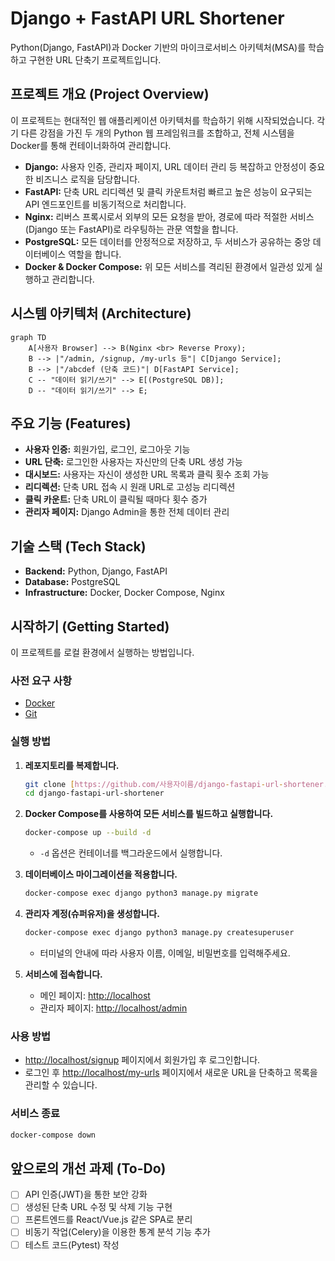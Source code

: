 # Django + FastAPI URL Shortener

Python(Django, FastAPI)과 Docker 기반의 마이크로서비스 아키텍처(MSA)를 학습하고 구현한 URL 단축기 프로젝트입니다.

## 프로젝트 개요 (Project Overview)

이 프로젝트는 현대적인 웹 애플리케이션 아키텍처를 학습하기 위해 시작되었습니다. 각기 다른 강점을 가진 두 개의 Python 웹 프레임워크를 조합하고, 전체 시스템을 Docker를 통해 컨테이너화하여 관리합니다.

- **Django:** 사용자 인증, 관리자 페이지, URL 데이터 관리 등 복잡하고 안정성이 중요한 비즈니스 로직을 담당합니다.
- **FastAPI:** 단축 URL 리디렉션 및 클릭 카운트처럼 빠르고 높은 성능이 요구되는 API 엔드포인트를 비동기적으로 처리합니다.
- **Nginx:** 리버스 프록시로서 외부의 모든 요청을 받아, 경로에 따라 적절한 서비스(Django 또는 FastAPI)로 라우팅하는 관문 역할을 합니다.
- **PostgreSQL:** 모든 데이터를 안정적으로 저장하고, 두 서비스가 공유하는 중앙 데이터베이스 역할을 합니다.
- **Docker & Docker Compose:** 위 모든 서비스를 격리된 환경에서 일관성 있게 실행하고 관리합니다.

## 시스템 아키텍처 (Architecture)

```mermaid
graph TD
    A[사용자 Browser] --> B(Nginx <br> Reverse Proxy);
    B --> |"/admin, /signup, /my-urls 등"| C[Django Service];
    B --> |"/abcdef (단축 코드)"| D[FastAPI Service];
    C -- "데이터 읽기/쓰기" --> E[(PostgreSQL DB)];
    D -- "데이터 읽기/쓰기" --> E;
```

## 주요 기능 (Features)

- **사용자 인증:** 회원가입, 로그인, 로그아웃 기능
- **URL 단축:** 로그인한 사용자는 자신만의 단축 URL 생성 가능
- **대시보드:** 사용자는 자신이 생성한 URL 목록과 클릭 횟수 조회 가능
- **리디렉션:** 단축 URL 접속 시 원래 URL로 고성능 리디렉션
- **클릭 카운트:** 단축 URL이 클릭될 때마다 횟수 증가
- **관리자 페이지:** Django Admin을 통한 전체 데이터 관리

## 기술 스택 (Tech Stack)

- **Backend:** Python, Django, FastAPI
- **Database:** PostgreSQL
- **Infrastructure:** Docker, Docker Compose, Nginx

## 시작하기 (Getting Started)

이 프로젝트를 로컬 환경에서 실행하는 방법입니다.

### 사전 요구 사항

- [Docker](https://www.docker.com/products/docker-desktop/)
- [Git](https://git-scm.com/)

### 실행 방법

1.  **레포지토리를 복제합니다.**
    ```bash
    git clone [https://github.com/사용자이름/django-fastapi-url-shortener.git](https://github.com/사용자이름/django-fastapi-url-shortener.git)
    cd django-fastapi-url-shortener
    ```

2.  **Docker Compose를 사용하여 모든 서비스를 빌드하고 실행합니다.**
    ```bash
    docker-compose up --build -d
    ```
    * `-d` 옵션은 컨테이너를 백그라운드에서 실행합니다.

3.  **데이터베이스 마이그레이션을 적용합니다.**
    ```bash
    docker-compose exec django python3 manage.py migrate
    ```

4.  **관리자 계정(슈퍼유저)을 생성합니다.**
    ```bash
    docker-compose exec django python3 manage.py createsuperuser
    ```
    * 터미널의 안내에 따라 사용자 이름, 이메일, 비밀번호를 입력해주세요.

5.  **서비스에 접속합니다.**
    * 메인 페이지: [http://localhost](http://localhost)
    * 관리자 페이지: [http://localhost/admin](http://localhost/admin)

### 사용 방법

- [http://localhost/signup](http://localhost/signup) 페이지에서 회원가입 후 로그인합니다.
- 로그인 후 [http://localhost/my-urls](http://localhost/my-urls) 페이지에서 새로운 URL을 단축하고 목록을 관리할 수 있습니다.

### 서비스 종료

```bash
docker-compose down
```

## 앞으로의 개선 과제 (To-Do)

- [ ] API 인증(JWT)을 통한 보안 강화
- [ ] 생성된 단축 URL 수정 및 삭제 기능 구현
- [ ] 프론트엔드를 React/Vue.js 같은 SPA로 분리
- [ ] 비동기 작업(Celery)을 이용한 통계 분석 기능 추가
- [ ] 테스트 코드(Pytest) 작성
